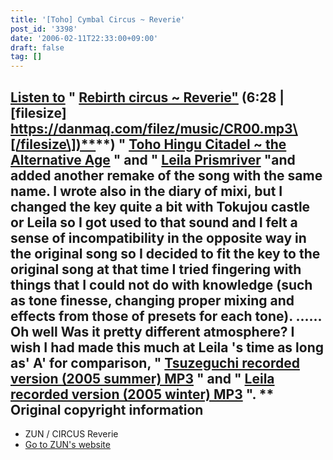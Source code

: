 ```yaml
---
title: '[Toho] Cymbal Circus ~ Reverie'
post_id: '3398'
date: '2006-02-11T22:33:00+09:00'
draft: false
tag: []
---
```


## [Listen to](/filez/music/CR00.mp3) " [Rebirth circus ~ Reverie"](/filez/music/CR00.mp3) (6:28 | \[filesize\] [https://danmaq.com/filez/music/CR00.mp3\[/filesize\])**](https://danmaq.com/filez/music/CR00.mp3[/filesize])**) " [Toho Hingu Citadel ~ the Alternative Age](/!/thA/) " and " [Leila Prismriver](/!/leila/) "and added another remake of the song with the same name. I wrote also in the diary of mixi, but I changed the key quite a bit with Tokujou castle or Leila so I got used to that sound and I felt a sense of incompatibility in the opposite way in the original song so I decided to fit the key to the original song at that time I tried fingering with things that I could not do with knowledge (such as tone finesse, changing proper mixing and effects from those of presets for each tone). ...... Oh well Was it pretty different atmosphere? I wish I had made this much at Leila 's time as long as' A' for comparison, " [Tsuzeguchi recorded version (2005 summer) MP3](/filez/music/thA09.mp3) " and " [Leila recorded version (2005 winter) MP3](/!/leila/01.mp3) ". \*\* Original copyright information

*   ZUN / CIRCUS Reverie
*   [Go to ZUN's website](http://www16.big.or.jp/%7Ezun/)